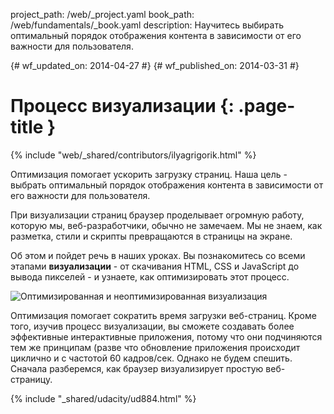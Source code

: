 project_path: /web/_project.yaml
book_path: /web/fundamentals/_book.yaml
description: Научитесь выбирать оптимальный порядок отображения контента в зависимости от его важности для пользователя.

{# wf_updated_on: 2014-04-27 #}
{# wf_published_on: 2014-03-31 #}

# Процесс визуализации {: .page-title }

{% include "web/_shared/contributors/ilyagrigorik.html" %}


Оптимизация помогает ускорить загрузку страниц. Наша цель - выбрать оптимальный порядок отображения контента в зависимости от его важности для пользователя.

При визуализации страниц браузер проделывает огромную работу, которую мы, веб-разработчики, обычно не замечаем. Мы не знаем, как разметка, стили и скрипты превращаются в страницы на экране.

Об этом и пойдет речь в наших уроках. Вы познакомитесь со всеми этапами **визуализации** - от скачивания HTML, CSS и JavaScript до вывода пикселей - и узнаете, как оптимизировать этот процесс.

<img src="images/progressive-rendering.png" class="center" alt="Оптимизированная и неоптимизированная визуализация">

Оптимизация помогает сократить время загрузки веб-страниц. Кроме того, изучив процесс визуализации, вы сможете создавать более эффективные интерактивные приложения, потому что они подчиняются тем же принципам (разве что обновление приложения происходит циклично и с частотой 60 кадров/сек. Однако не будем спешить. Сначала разберемся, как браузер визуализирует простую веб-страницу.


{% include "_shared/udacity/ud884.html" %}




